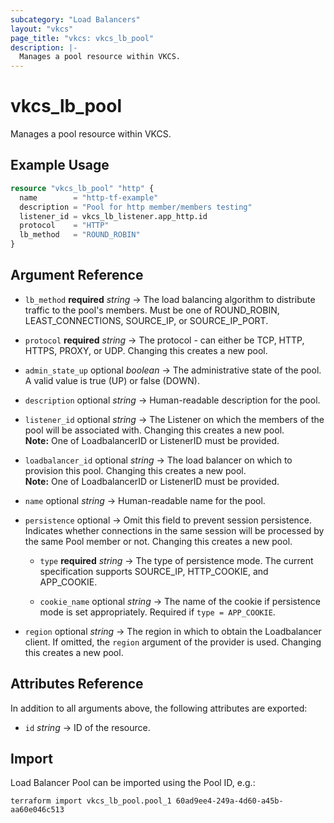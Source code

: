 ```yaml
---
subcategory: "Load Balancers"
layout: "vkcs"
page_title: "vkcs: vkcs_lb_pool"
description: |-
  Manages a pool resource within VKCS.
---
```


# vkcs_lb_pool

Manages a pool resource within VKCS.

## Example Usage
```terraform
resource "vkcs_lb_pool" "http" {
  name        = "http-tf-example"
  description = "Pool for http member/members testing"
  listener_id = vkcs_lb_listener.app_http.id
  protocol    = "HTTP"
  lb_method   = "ROUND_ROBIN"
}
```
## Argument Reference
- `lb_method` **required** *string* &rarr;  The load balancing algorithm to distribute traffic to the pool's members. Must be one of ROUND_ROBIN, LEAST_CONNECTIONS, SOURCE_IP, or SOURCE_IP_PORT.

- `protocol` **required** *string* &rarr;  The protocol - can either be TCP, HTTP, HTTPS, PROXY, or UDP. Changing this creates a new pool.

- `admin_state_up` optional *boolean* &rarr;  The administrative state of the pool. A valid value is true (UP) or false (DOWN).

- `description` optional *string* &rarr;  Human-readable description for the pool.

- `listener_id` optional *string* &rarr;  The Listener on which the members of the pool will be associated with. Changing this creates a new pool. <br>**Note:** One of LoadbalancerID or ListenerID must be provided.

- `loadbalancer_id` optional *string* &rarr;  The load balancer on which to provision this pool. Changing this creates a new pool. <br>**Note:** One of LoadbalancerID or ListenerID must be provided.

- `name` optional *string* &rarr;  Human-readable name for the pool.

- `persistence` optional &rarr;  Omit this field to prevent session persistence. Indicates whether connections in the same session will be processed by the same Pool member or not. Changing this creates a new pool.
    - `type` **required** *string* &rarr;  The type of persistence mode. The current specification supports SOURCE_IP, HTTP_COOKIE, and APP_COOKIE.

    - `cookie_name` optional *string* &rarr;  The name of the cookie if persistence mode is set appropriately. Required if `type = APP_COOKIE`.

- `region` optional *string* &rarr;  The region in which to obtain the Loadbalancer client. If omitted, the `region` argument of the provider is used. Changing this creates a new pool.


## Attributes Reference
In addition to all arguments above, the following attributes are exported:
- `id` *string* &rarr;  ID of the resource.



## Import

Load Balancer Pool can be imported using the Pool ID, e.g.:

```shell
terraform import vkcs_lb_pool.pool_1 60ad9ee4-249a-4d60-a45b-aa60e046c513
```
